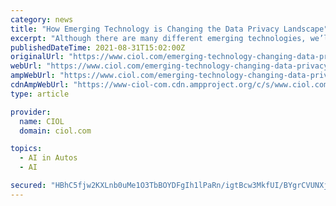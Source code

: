 ```yaml
---
category: news
title: "How Emerging Technology is Changing the Data Privacy Landscape"
excerpt: "Although there are many different emerging technologies, we’ll focus on Blockchain Technology, Artificial Intelligence (AI), and Zero Trust Architecture. Blockchain is undoubtedly one of the ..."
publishedDateTime: 2021-08-31T15:02:00Z
originalUrl: "https://www.ciol.com/emerging-technology-changing-data-privacy-landscape/"
webUrl: "https://www.ciol.com/emerging-technology-changing-data-privacy-landscape/"
ampWebUrl: "https://www.ciol.com/emerging-technology-changing-data-privacy-landscape/amp/"
cdnAmpWebUrl: "https://www-ciol-com.cdn.ampproject.org/c/s/www.ciol.com/emerging-technology-changing-data-privacy-landscape/amp/"
type: article

provider:
  name: CIOL
  domain: ciol.com

topics:
  - AI in Autos
  - AI

secured: "HBhC5fjw2KXLnb0uMe1O3TbBOYDFgIh1lPaRn/igtBcw3MkfUI/BYgrCVUNXj2K7gScoZrAQYKDoovZFnZWYSMiRfQTSPve0RlLuZ2cfCkqTbNnqRWF06YNy/xIUNkbn+VZJazkBKFNGIj98L887nYxV3pch3frgg5FHezV5bwJejORuCgnGnaoWnLTGdwa6uiPUyaPRU5B8dw51kajHXHvjKi3F3JdRwmBUHc2/sOUXhA0GiDOW8dbuMWIKWO/nSBJ0OZRmyRFDVb8vdzM6vwyTCpp2CX7wUs/dUJNi2TFiBWNazizxbR7fmrB18e4C+ulI/7Fyo307orUC/eiTcJPge8hHGt4yqqc35rOweoo=;wyM+uxp1+5mfXt1KMolZXQ=="
---
```


